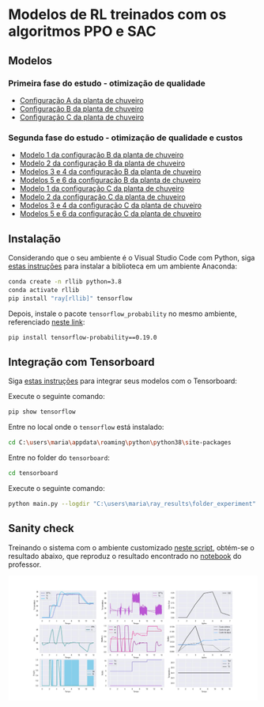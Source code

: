 # Modelos de RL treinados com os algoritmos PPO e SAC

## Modelos

### Primeira fase do estudo - otimização de qualidade

- [Configuração A da planta de chuveiro](https://github.com/mpaulazamin/tcc-final-models/tree/single_concept_camada_supervisoria_iqb)
- [Configuração B da planta de chuveiro](https://github.com/mpaulazamin/tcc-final-models/tree/single_concept_camada_rto_iqb_com_split_range)
- [Configuração C da planta de chuveiro](https://github.com/mpaulazamin/tcc-final-models/tree/single_concept_camada_rto_iqb_sem_split_range)

### Segunda fase do estudo - otimização de qualidade e custos

- [Modelo 1 da configuração B da planta de chuveiro](https://github.com/mpaulazamin/tcc-final-models/tree/single_concept_camada_rto_iqb_com_split_range_multiple_scenarios)
- [Modelo 2 da configuração B da planta de chuveiro](https://github.com/mpaulazamin/tcc-final-models/tree/single_concept_camada_rto_com_split_range_multiple_scenarios)
- [Modelos 3 e 4 da configuração B da planta de chuveiro](https://github.com/mpaulazamin/tcc-final-models/tree/multi_agent_camada_rto_iqb_com_split_range)
- [Modelos 5 e 6 da configuração B da planta de chuveiro](https://github.com/mpaulazamin/tcc-final-models/tree/multi_agent_camada_rto_com_split_range)
- [Modelo 1 da configuração C da planta de chuveiro](https://github.com/mpaulazamin/tcc-final-models/tree/single_concept_camada_rto_iqb_sem_split_range_multiple_scenarios)
- [Modelo 2 da configuração C da planta de chuveiro](https://github.com/mpaulazamin/tcc-final-models/tree/single_concept_camada_rto_sem_split_range_multiple_scenarios)
- [Modelos 3 e 4 da configuração C da planta de chuveiro](https://github.com/mpaulazamin/tcc-final-models/tree/multi_agent_camada_rto_iqb_sem_split_range)
- [Modelos 5 e 6 da configuração C da planta de chuveiro](https://github.com/mpaulazamin/tcc-final-models/tree/multi_agent_camada_rto_sem_split_range)

## Instalação

Considerando que o seu ambiente é o Visual Studio Code com Python, siga [estas instruções](https://github.com/ray-project/ray/tree/master/rllib#installation-and-setup) para instalar a biblioteca em um ambiente Anaconda:

```bash
conda create -n rllib python=3.8
conda activate rllib
pip install "ray[rllib]" tensorflow 
```

Depois, instale o pacote `tensorflow_probability` no mesmo ambiente, referenciado [neste link](https://github.com/tensorflow/probability/releases):

```bash
pip install tensorflow-probability==0.19.0
```

## Integração com Tensorboard

Siga [estas instruções](https://stackoverflow.com/questions/45095820/tensorboard-command-not-found) para integrar seus modelos com o Tensorboard:

Execute o seguinte comando:

```bash
pip show tensorflow
```

Entre no local onde o `tensorflow` está instalado:

```bash
cd C:\users\maria\appdata\roaming\python\python38\site-packages
```

Entre no folder do `tensorboard`:

```bash
cd tensorboard
```

Execute o seguinte comando:

```bash
python main.py --logdir "C:\users\maria\ray_results\folder_experiment"
```

## Sanity check

Treinando o sistema com o ambiente customizado [neste script](https://github.com/mpaulazamin/tcc-models-rllib/blob/main/sanity_check.py), obtém-se o resultado abaixo, 
que reproduz o resultado encontrado no [notebook](https://github.com/mpaulazamin/tcc-models-rllib/blob/main/chuveiro_turbinado.ipynb) do professor.

![check](https://github.com/mpaulazamin/tcc-models-rllib/blob/main/imagens/custom_env.jpg)
